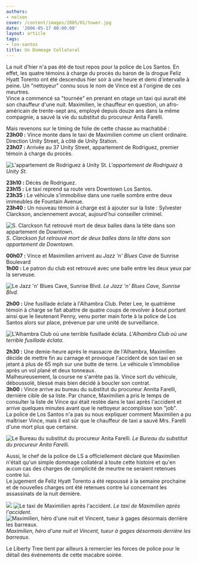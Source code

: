 ```yaml
---
authors:
- nelson
cover: /content/images/2005/01/tower.jpg
date: '2006-05-17 00:00:00'
layout: article
tags:
- los-santos
title: Un Dommage Collateral
---
```



La nuit d'hier n'a pas été de tout repos pour la police de Los Santos. En effet, les quatre témoins à charge du procès du baron de la drogue Feliz Hyatt Torento ont été descendus hier soir à une heure et demi d'intervalle à peine. Un "nettoyeur" connu sous le nom de Vince est à l'origine de ces meurtres.  
Vince a commencé sa "tournée" en prenant en otage un taxi qui aurait été son chauffeur d'une nuit. Maximilien, le chauffeur en question, un afro-américain de trente-sept ans, employé depuis douze ans dans la même compagnie, a sauvé la vie du substitut du procureur Anita Farelli.

Mais revenons sur le timing de folie de cette chasse au machabbé :  
**23h00 :** Vince monte dans le taxi de Maximilien comme un client ordinaire. Direction Unity Street, à côté de Unity Station.  
**23h07 :** Arrivée au 37 Unity Street, appartement de Rodriguez, premier témoin à charge du procès.

![L'appartement de Rodriguez à Unity St.](/content/images/2005/01/rodriguez.jpg)
_L'appartement de Rodriguez à Unity St._

**23h10 :** Décès de Rodriguez.  
**23h15 :** Le taxi reprend sa route vers Downtown Los Santos.  
**23h35 :** Le véhicule s'immobilise dans une ruelle sombre entre deux immeubles de Fountain Avenue.  
**23h40 :** Un nouveau témoin à charge est à ajouter sur la liste : Sylvester Clarckson, anciennement avocat, aujourd'hui conseiller criminel.

![S. Clarckson fut retrouvé mort de deux balles dans la tête dans son appartement de Downtown.](/content/images/2005/01/tower.jpg)
_S. Clarckson fut retrouvé mort de deux balles dans la tête dans son appartement de Downtown._

**00h07 :** Vince et Maximilien arrivent au _Jazz 'n' Blues Cave_ de Sunrise Boulevard  
**1h00 :** Le patron du club est retrouvé avec une balle entre les deux yeux par la serveuse.

![Le Jazz 'n' Blues Cave, Sunrise Blvd.](/content/images/2005/01/jazznblues.jpg)
_Le Jazz 'n' Blues Cave, Sunrise Blvd._

**2h00 :** Une fusillade éclate à l'Alhambra Club. Peter Lee, le quatrième témoin à charge se fait abattre de quatre coups de revolver à bout portant ainsi que le lieutenant Penny, venu porter main forte à la police de Los Santos alors sur place, prévenue par une unité de surveillance.

![L'Alhambra Club où une terrible fusillade éclata.](/content/images/2005/01/alhambra.jpg)
_L'Alhambra Club où une terrible fusillade éclata._

**2h30 :** Une demie-heure après le massacre de l'Alhambra, Maximilien décide de mettre fin au carnage et provoque l'accident de son taxi en se jetant à plus de 65 mph sur une butte de terre. Le véhicule s'immobilise après un vol plané et deux tonneaux.  
Malheureusement, la course ne s'arrête pas là. Vince sort du véhicule, déboussolé, blessé mais bien décidé à boucler son contrat.  
**3h00 :** Vince arrive au bureau du substitut du procureur Annita Farelli, dernière cible de sa liste. Par chance, Maximilien a pris le temps de consulter la liste de Vince qui était restée dans le taxi après l'accident et arrive quelques minutes avant que le nettoyeur accomplisse son "job".  
La police de Los Santos n'a pas su nous expliquer comment Maximilien a pu maîtriser Vince, mais il est sûr que le chauffeur de taxi a sauvé Mrs. Farelli d'une mort plus que certaine.

![Le Bureau du substitut du procureur Anita Farelli.](/content/images/2005/01/farellibureau.jpg)
_Le Bureau du substitut du procureur Anita Farelli._

Aussi, le chef de la police de LS a officiellement déclaré que Maximilien n'était qu'un simple dommage collatéral à toute cette histoire et qu'en aucun cas des charges de complicité de meurtre ne seraient retenues contre lui.  
Le jugement de Feliz Hyatt Torento a été repoussé à la semaine prochaine et de nouvelles charges ont été retenues contre lui concernant les assassinats de la nuit dernière.

![](/content/images/2005/01/taxicrash1.jpg)
![Le taxi de Maximilien après l'accident.](/content/images/2005/01/taxicrash2.jpg)
_Le taxi de Maximilien après l'accident._[](/content/images/2005/01/max.jpg)
![Maximilien, héro d'une nuit et Vincent, tueur à gages désormais derrière les barreaux.](/content/images/2005/01/vincent.jpg)
_Maximilien, héro d'une nuit et Vincent, tueur à gages désormais derrière les barreaux._

Le Liberty Tree tient par ailleurs à remercier les forces de police pour le détail des événements de cette macabre soirée.